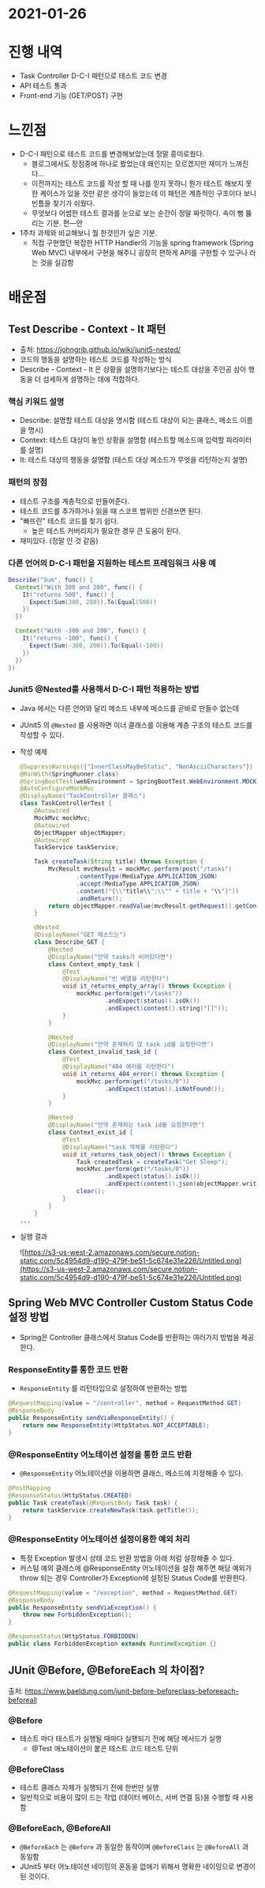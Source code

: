 # 2021-01-26

# 진행 내역

- Task Controller D-C-I 패턴으로 테스트 코드 변경
- API 테스트 통과
- Front-end 기능 (GET/POST) 구현

# 느낀점

- D-C-I 패턴으로 테스트 코드를 변경해보았는데 정말 흥미로웠다.
  - 블로그에서도 장점중에 하나로 봤었는데 왜인지는 모르겠지만 재미가 느껴진다...
  - 이전까지는 테스트 코드를 작성 할 때 나를 믿지 못하니 뭔가 테스트 해보지 못한 케이스가 있을 것만 같은 생각이 들었는데 이 패턴은 계층적인 구조이다 보니 빈틈을 찾기가 쉬웠다.
  - 무엇보다 어썸한 테스트 결과를 눈으로 보는 순간이 정말 짜릿하다. 속이 뻥 뚫리는 기분. 편—안
- 1주차 과제와 비교해보니 뭘 한것인가 싶은 기분.
  - 직접 구현했던 복잡한 HTTP Handler의 기능을 spring framework (Spring Web MVC) 내부에서 구현을 해주니 굉장히 편하게 API를 구현할 수 있구나 라는 것을 실감함

# 배운점

## Test Describe - Context - It 패턴

- 출처: https://johngrib.github.io/wiki/junit5-nested/
- 코드의 행동을 설명하는 테스트 코드를 작성하는 방식
- Describe - Context - It 은 상황을 설명하기보다는 테스트 대상을 주인공 삼아 행동을 더 섬세하게 설명하는 데에 적합하다.

### 핵심 키워드 설명

- Describe: 설명할 테스트 대상을 명시함 (테스트 대상이 되는 클래스, 메소드 이름을 명시)
- Context: 테스트 대상이 놓인 상황을 설명함 (테스트할 메소드에 입력할 파라미터를 설명)
- It: 테스트 대상의 행동을 설명함 (테스트 대상 메소드가 무엇을 리턴하는지 설명)

### 패턴의 장점

- 테스트 구조를 계층적으로 만들어준다.
- 테스트 코드를 추가하거나 읽을 때 스코프 범위만 신경쓰면 된다.
- "빠뜨린" 테스트 코드를 찾기 쉽다.
  - 높은 테스트 커버리지가 필요한 경우 큰 도움이 된다.
- 재미있다. (정말 인 것 같음)

### 다른 언어의 D-C-I 패턴을 지원하는 테스트 프레임워크 사용 예

```java
Describe("Sum", func() {
  Context("With 300 and 200", func() {
    It("returns 500", func() {
      Expect(Sum(300, 200)).To(Equal(500))
    })
  })

  Context("With -300 and 200", func() {
    It("returns -100", func() {
      Expect(Sum(-300, 200)).To(Equal(-100))
    })
  })
})
```

### Junit5 @Nested를 사용해서 D-C-I 패턴 적용하는 방법

- Java 에서는 다른 언어와 달리 메소드 내부에 메소드를 곧바로 만들수 없는데

- JUnit5 의 `@Nested` 를 사용하면 이너 클래스를 이용해 계층 구조의 테스트 코드를 작성할 수 있다.

- 작성 예제

  ```java
  @SuppressWarnings({"InnerClassMayBeStatic", "NonAsciiCharacters"})
  @RunWith(SpringRunner.class)
  @SpringBootTest(webEnvironment = SpringBootTest.WebEnvironment.MOCK)
  @AutoConfigureMockMvc
  @DisplayName("TaskController 클래스")
  class TaskControllerTest {
      @Autowired
      MockMvc mockMvc;
      @Autowired
      ObjectMapper objectMapper;
      @Autowired
      TaskService taskService;
  
      Task createTask(String title) throws Exception {
          MvcResult mvcResult = mockMvc.perform(post("/tasks")
                  .contentType(MediaType.APPLICATION_JSON)
                  .accept(MediaType.APPLICATION_JSON)
                  .content("{\\"title\\":\\"" + title + "\\"}"))
                  .andReturn();
          return objectMapper.readValue(mvcResult.getRequest().getContentAsString(), Task.class);
      }
  
      @Nested
      @DisplayName("GET 메소드는")
      class Describe_GET {
          @Nested
          @DisplayName("만약 tasks가 비어있다면")
          class Context_empty_task {
              @Test
              @DisplayName("빈 배열을 리턴한다")
              void it_returns_empty_array() throws Exception {
                  mockMvc.perform(get("/tasks"))
                          .andExpect(status().isOk())
                          .andExpect(content().string("[]"));
              }
          }
  
          @Nested
          @DisplayName("만약 존재하지 않 task id를 요청한다면")
          class Context_invalid_task_id {
              @Test
              @DisplayName("404 에러를 리턴한다")
              void it_returns_404_error() throws Exception {
                  mockMvc.perform(get("/tasks/0"))
                          .andExpect(status().isNotFound());
              }
          }
  
          @Nested
          @DisplayName("만약 존재하는 task id를 요청한다면")
          class Context_exist_id {
              @Test
              @DisplayName("task 객체를 리턴한다")
              void it_returns_task_object() throws Exception {
                  Task createdTask = createTask("Get Sleep");
                  mockMvc.perform(get("/tasks/0"))
                          .andExpect(status().isOk())
                          .andExpect(content().json(objectMapper.writeValueAsString(createdTask)));
                  clear();
              }
          }
      }
  ...
  ```

- 실행 결과

  ![https://s3-us-west-2.amazonaws.com/secure.notion-static.com/5c4954d9-d190-479f-be51-5c674e31e226/Untitled.png](https://s3-us-west-2.amazonaws.com/secure.notion-static.com/5c4954d9-d190-479f-be51-5c674e31e226/Untitled.png)

## Spring Web MVC Controller Custom Status Code 설정 방법

- Spring은 Controller 클래스에서 Status Code를 반환하는 여러가지 방법을 제공한다.

### ResponseEntity를 통한 코드 반환

- `ResponseEntity` 를 리턴타입으로 설정하여 반환하는 방법

```java
@RequestMapping(value = "/controller", method = RequestMethod.GET)
@ResponseBody
public ResponseEntity sendViaResponseEntity() {
    return new ResponseEntity(HttpStatus.NOT_ACCEPTABLE);
}
```

### @ResponseEntity 어노테이션 설정을 통한 코드 반환

- `@ResponseEntity` 어노테이션을 이용하면 클래스, 메소드에 지정해줄 수 있다.

```java
@PostMapping
@ResponseStatus(HttpStatus.CREATED)
public Task createTask(@RequestBody Task task) {
    return taskService.createNewTask(task.getTitle());
}
```

### @ResponseEntity 어노테이션 설정이용한 예외 처리

- 특정 Exception 발생시 상태 코드 반환 방법을 아래 처럼 설정해줄 수 있다.
- 커스텀 예외 클래스에 @ResponseEntity 어노테이션을 설정 해주면 해당 예외가 throw 되는 경우 Controller가 Exception에 설정된 Status Code를 반환한다.

```java
@RequestMapping(value = "/exception", method = RequestMethod.GET)
@ResponseBody
public ResponseEntity sendViaException() {
    throw new ForbiddenException();
}

@ResponseStatus(HttpStatus.FORBIDDEN)
public class ForbiddenException extends RuntimeException {}
```

## JUnit @Before, @BeforeEach 의 차이점?

출처: https://www.baeldung.com/junit-before-beforeclass-beforeeach-beforeall

### @Before

- 테스트 마다 테스트가 실행될 때마다 실행되기 전에 해당 메서드가 실행
  - @Test 애노테이션이 붙은 테스트 코드 테스트 단위

### @BeforeClass

- 테스트 클래스 자체가 실행되기 전에 한번만 실행
- 일반적으로 비용이 많이 드는 작업 (데이터 베이스, 서버 연결 등)을 수행할 때 사용함

### @BeforeEach, @BeforeAll

- `@BeforeEach` 는 `@Before` 과 동일한 동작이며 `@BeforeClass` 는 `@BeforeAll` 과 동일함
- JUnit5 부터 어노테이션 네이밍의 혼동을 없애기 위해서 명확한 네이밍으로 변경이 된 것이다.